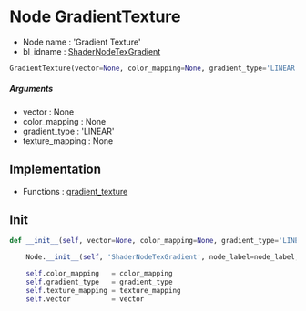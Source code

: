 # Node GradientTexture

- Node name : 'Gradient Texture'
- bl_idname : [ShaderNodeTexGradient](https://docs.blender.org/api/current/bpy.types.ShaderNodeTexGradient.html)


``` python
GradientTexture(vector=None, color_mapping=None, gradient_type='LINEAR', texture_mapping=None, node_label=None, node_color=None, **kwargs)
```
##### Arguments

- vector : None
- color_mapping : None
- gradient_type : 'LINEAR'
- texture_mapping : None

## Implementation

- Functions : [gradient_texture](/docs/GeoNodes/GeoNodesTree.md#gradient_texture)

## Init

``` python
def __init__(self, vector=None, color_mapping=None, gradient_type='LINEAR', texture_mapping=None, node_label=None, node_color=None, **kwargs):

    Node.__init__(self, 'ShaderNodeTexGradient', node_label=node_label, node_color=node_color, **kwargs)

    self.color_mapping   = color_mapping
    self.gradient_type   = gradient_type
    self.texture_mapping = texture_mapping
    self.vector          = vector
```
